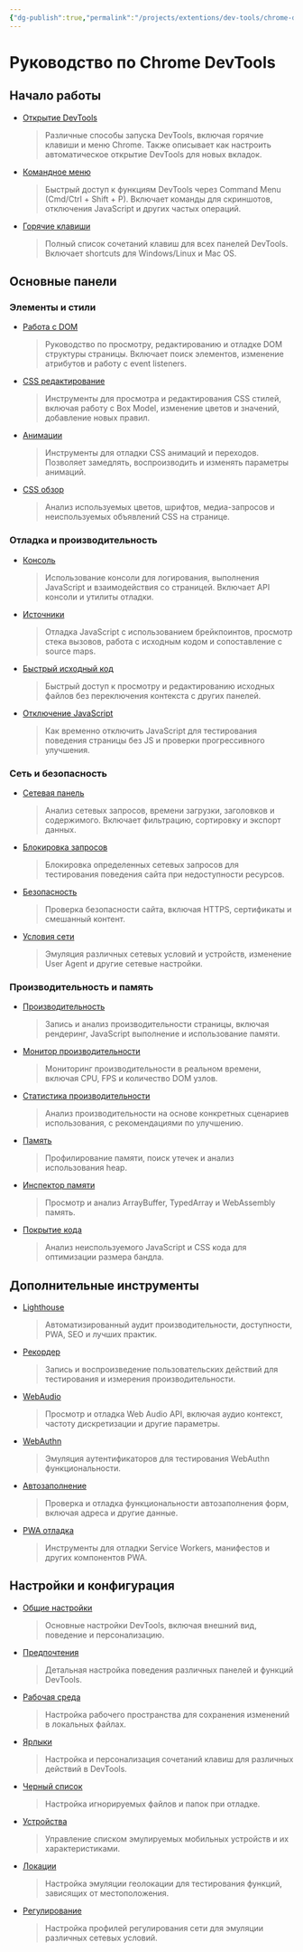 ```yaml
---
{"dg-publish":true,"permalink":"/projects/extentions/dev-tools/chrome-dev-tools-index/"}
---
```


# Руководство по Chrome DevTools

## Начало работы
- [Открытие DevTools](Откройте%20инструменты%20разработчика%20Chrome.%20%20%20%20Chrome%20DevTools%20%20%20%20Chrome%20for%20Developers.md)
  > Различные способы запуска DevTools, включая горячие клавиши и меню Chrome. Также описывает как настроить автоматическое открытие DevTools для новых вкладок.

- [Командное меню](Запуск%20команд%20в%20меню%20команд%20%20%20%20Chrome%20DevTools%20%20%20%20Chrome%20for%20Developers.md)
  > Быстрый доступ к функциям DevTools через Command Menu (Cmd/Ctrl + Shift + P). Включает команды для скриншотов, отключения JavaScript и других частых операций.

- [Горячие клавиши](Горячие%20клавиши%20%20%20%20Chrome%20DevTools%20%20%20%20Chrome%20for%20Developers.md)
  > Полный список сочетаний клавиш для всех панелей DevTools. Включает shortcuts для Windows/Linux и Mac OS.

## Основные панели

### Элементы и стили
- [Работа с DOM](Начало%20работы%20с%20просмотром%20и%20изменением%20DOM%20%20%20%20Chrome%20DevTools%20%20%20%20Chrome%20for%20Developers.md)
  > Руководство по просмотру, редактированию и отладке DOM структуры страницы. Включает поиск элементов, изменение атрибутов и работу с event listeners.

- [CSS редактирование](Просмотр%20и%20изменение%20CSS%20%20%20%20Chrome%20DevTools%20%20%20%20Chrome%20for%20Developers.md)
  > Инструменты для просмотра и редактирования CSS стилей, включая работу с Box Model, изменение цветов и значений, добавление новых правил.

- [Анимации](Анимации%20проверка%20и%20изменение%20эффектов%20анимации%20CSS.%20%20%20%20Chrome%20DevTools%20%20%20%20Chrome%20for%20Developers.md)
  > Инструменты для отладки CSS анимаций и переходов. Позволяет замедлять, воспроизводить и изменять параметры анимаций.

- [CSS обзор](Обзор%20CSS%20определение%20потенциальных%20улучшений%20CSS%20%20%20%20Chrome%20DevTools%20%20%20%20Chrome%20for%20Developers.md)
  > Анализ используемых цветов, шрифтов, медиа-запросов и неиспользуемых объявлений CSS на странице.

### Отладка и производительность
- [Консоль](Обзор%20консоли%20%20%20%20Chrome%20DevTools%20%20%20%20Chrome%20for%20Developers.md)
  > Использование консоли для логирования, выполнения JavaScript и взаимодействия со страницей. Включает API консоли и утилиты отладки.

- [Источники](Обзор%20панели%20«Источники»%20%20%20%20Chrome%20DevTools%20%20%20%20Chrome%20for%20Developers.md)
  > Отладка JavaScript с использованием брейкпоинтов, просмотр стека вызовов, работа с исходным кодом и сопоставление с source maps.

- [Быстрый исходный код](Панель%20быстрого%20исходного%20кода%20%20%20%20Chrome%20DevTools%20%20%20%20Chrome%20for%20Developers.md)
  > Быстрый доступ к просмотру и редактированию исходных файлов без переключения контекста с других панелей.

- [Отключение JavaScript](Отключить%20JavaScript%20%20%20%20Chrome%20DevTools%20%20%20%20Chrome%20for%20Developers.md)
  > Как временно отключить JavaScript для тестирования поведения страницы без JS и проверки прогрессивного улучшения.

### Сеть и безопасность
- [Сетевая панель](Панель%20«Сеть»%20анализ%20сетевой%20нагрузки%20и%20ресурсов.%20%20%20%20Chrome%20DevTools%20%20%20%20Chrome%20for%20Developers.md)
  > Анализ сетевых запросов, времени загрузки, заголовков и содержимого. Включает фильтрацию, сортировку и экспорт данных.

- [Блокировка запросов](Сетевые%20запросы%20проверьте%20свой%20сайт,%20заблокировав%20сетевые%20запросы.%20%20%20%20Chrome%20DevTools%20%20%20%20Chrome%20for%20Developers.md)
  > Блокировка определенных сетевых запросов для тестирования поведения сайта при недоступности ресурсов.

- [Безопасность](Безопасность%20понимание%20проблем%20безопасности.%20%20%20%20Chrome%20DevTools%20%20%20%20Chrome%20for%20Developers.md)
  > Проверка безопасности сайта, включая HTTPS, сертификаты и смешанный контент.

- [Условия сети](Условия%20сети%20переопределить%20строку%20пользовательского%20агента%20%20%20%20Chrome%20DevTools%20%20%20%20Chrome%20for%20Developers.md)
  > Эмуляция различных сетевых условий и устройств, изменение User Agent и другие сетевые настройки.

### Производительность и память
- [Производительность](Панель%20производительности%20анализируйте%20производительность%20вашего%20веб-сайта.%20%20%20%20Chrome%20DevTools%20%20%20%20Chrome%20for%20Developers.md)
  > Запись и анализ производительности страницы, включая рендеринг, JavaScript выполнение и использование памяти.

- [Монитор производительности](Панель%20монитора%20производительности%20%20%20%20Chrome%20DevTools%20%20%20%20Chrome%20for%20Developers.md)
  > Мониторинг производительности в реальном времени, включая CPU, FPS и количество DOM узлов.

- [Статистика производительности](Статистика%20производительности%20получите%20полезную%20информацию%20об%20эффективности%20вашего%20веб-сайта.%20%20%20%20Chrome%20DevTools%20%20%20%20Chrome%20for%20Developers.md)
  > Анализ производительности на основе конкретных сценариев использования, с рекомендациями по улучшению.

- [Память](Обзор%20панели%20памяти%20%20%20%20Chrome%20DevTools%20%20%20%20Chrome%20for%20Developers.md)
  > Профилирование памяти, поиск утечек и анализ использования heap.

- [Инспектор памяти](Инспектор%20памяти%20проверьте%20ArrayBuffer,%20TypedArray,%20DataView%20и%20Wasm%20Memory.%20%20%20%20Chrome%20DevTools%20%20%20%20Chrome%20for%20Developers.md)
  > Просмотр и анализ ArrayBuffer, TypedArray и WebAssembly память.

- [Покрытие кода](Охват%20Найдите%20неиспользуемый%20JavaScript%20и%20CSS.%20%20%20%20Chrome%20DevTools%20%20%20%20Chrome%20for%20Developers.md)
  > Анализ неиспользуемого JavaScript и CSS кода для оптимизации размера бандла.

## Дополнительные инструменты
- [Lighthouse](Маяк%20оптимизируйте%20скорость%20сайта%20%20%20%20Chrome%20DevTools%20%20%20%20Chrome%20for%20Developers.md)
  > Автоматизированный аудит производительности, доступности, PWA, SEO и лучших практик.

- [Рекордер](Панель%20«Рекордер»%20записывайте%20и%20измеряйте%20поток%20пользователей.%20%20%20%20Chrome%20DevTools%20%20%20%20Chrome%20for%20Developers.md)
  > Запись и воспроизведение пользовательских действий для тестирования и измерения производительности.

- [WebAudio](WebAudio%20просмотр%20показателей%20API%20WebAudio.%20%20%20%20Chrome%20DevTools%20%20%20%20Chrome%20for%20Developers.md)
  > Просмотр и отладка Web Audio API, включая аудио контекст, частоту дискретизации и другие параметры.

- [WebAuthn](WebAuthn%20эмуляция%20аутентификаторов%20%20%20%20Chrome%20DevTools%20%20%20%20Chrome%20for%20Developers.md)
  > Эмуляция аутентификаторов для тестирования WebAuthn функциональности.

- [Автозаполнение](Автозаполнение%20проверка%20и%20отладка%20сохраненных%20адресов.%20%20%20%20Chrome%20DevTools%20%20%20%20Chrome%20for%20Developers.md)
  > Проверка и отладка функциональности автозаполнения форм, включая адреса и другие данные.

- [PWA отладка](Отладка%20прогрессивных%20веб-приложений%20%20%20%20Chrome%20DevTools%20%20%20%20Chrome%20for%20Developers.md)
  > Инструменты для отладки Service Workers, манифестов и других компонентов PWA.

## Настройки и конфигурация
- [Общие настройки](Обзор%20настроек%20%20%20%20Chrome%20DevTools%20%20%20%20Chrome%20for%20Developers.md)
  > Основные настройки DevTools, включая внешний вид, поведение и персонализацию.

- [Предпочтения](Предпочтения,%20Предпочтения,%20Предпочтения,%20Предпочтения%20%20%20%20Chrome%20DevTools%20%20%20%20Chrome%20for%20Developers.md)
  > Детальная настройка поведения различных панелей и функций DevTools.

- [Рабочая среда](Рабочая%20среда%20%20%20%20Chrome%20DevTools%20%20%20%20Chrome%20for%20Developers.md)
  > Настройка рабочего пространства для сохранения изменений в локальных файлах.

- [Ярлыки](Ярлыки%20%20%20%20Chrome%20DevTools%20%20%20%20Chrome%20for%20Developers.md)
  > Настройка и персонализация сочетаний клавиш для различных действий в DevTools.

- [Черный список](Черный%20список%20%20%20%20Chrome%20DevTools%20%20%20%20Chrome%20for%20Developers.md)
  > Настройка игнорируемых файлов и папок при отладке.

- [Устройства](Устройства%20%20%20%20Chrome%20DevTools%20%20%20%20Chrome%20for%20Developers.md)
  > Управление списком эмулируемых мобильных устройств и их характеристиками.

- [Локации](Локации%20%20%20%20Chrome%20DevTools%20%20%20%20Chrome%20for%20Developers.md)
  > Настройка эмуляции геолокации для тестирования функций, зависящих от местоположения.

- [Регулирование](Регулирование%20%20%20%20Chrome%20DevTools%20%20%20%20Chrome%20for%20Developers.md)
  > Настройка профилей регулирования сети для эмуляции различных сетевых условий. 
